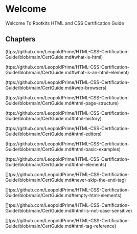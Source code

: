 # Welcome
 Welcome To Rootkits HTML and CSS Certification Guide 
## Chapters
(ttps://github.com/LeopoldPrime/HTML-CSS-Certification-Guide/blob/main/CertGuide.md#what-is-html)

(ttps://github.com/LeopoldPrime/HTML-CSS-Certification-Guide/blob/main/CertGuide.md#what-is-an-html-element)

(ttps://github.com/LeopoldPrime/HTML-CSS-Certification-Guide/blob/main/CertGuide.md#web-browsers)

(ttps://github.com/LeopoldPrime/HTML-CSS-Certification-Guide/blob/main/CertGuide.md#html-page-structure)

(ttps://github.com/LeopoldPrime/HTML-CSS-Certification-Guide/blob/main/CertGuide.md#html-history)

(ttps://github.com/LeopoldPrime/HTML-CSS-Certification-Guide/blob/main/CertGuide.md#html-editors)

(ttps://github.com/LeopoldPrime/HTML-CSS-Certification-Guide/blob/main/CertGuide.md#html-basic-examples)

(ttps://github.com/LeopoldPrime/HTML-CSS-Certification-Guide/blob/main/CertGuide.md#html-elements)

[]tps://github.com/LeopoldPrime/HTML-CSS-Certification-Guide/blob/main/CertGuide.md#never-skip-the-end-tag)

[]tps://github.com/LeopoldPrime/HTML-CSS-Certification-Guide/blob/main/CertGuide.md#empty-html-elements)

[]tps://github.com/LeopoldPrime/HTML-CSS-Certification-Guide/blob/main/CertGuide.md#html-is-not-case-sensitive)

[]tps://github.com/LeopoldPrime/HTML-CSS-Certification-Guide/blob/main/CertGuide.md#html-tag-reference)
